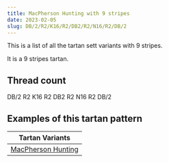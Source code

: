 ```yaml
---
title: MacPherson Hunting with 9 stripes
date: 2023-02-05
slug: DB/2/R2/K16/R2/DB2/R2/N16/R2/DB/2
---
```

This is a list of all the tartan sett variants with 9 stripes.

It is a 9 stripes tartan.


## Thread count
DB/2 R2 K16 R2 DB2 R2 N16 R2 DB/2

## Examples of this tartan pattern

| Tartan Variants |
|---------------|
| [MacPherson Hunting](/variants/db/2/r2/k16/r2/db2/r2/n16/r2/db/2-db000064-k000000-n646464-rc80000)||

